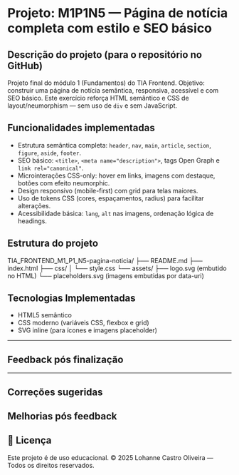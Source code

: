 # Projeto: M1P1N5 — Página de notícia completa com estilo e SEO básico

## Descrição do projeto (para o repositório no GitHub)

Projeto final do módulo 1 (Fundamentos) do TIA Frontend. Objetivo: construir
uma página de notícia semântica, responsiva, acessível e com SEO básico. Este
exercício reforça HTML semântico e CSS de layout/neumorphism — sem uso de
`div` e sem JavaScript.

## Funcionalidades implementadas

- Estrutura semântica completa: `header`, `nav`, `main`, `article`, `section`,
  `figure`, `aside`, `footer`.
- SEO básico: `<title>`, `<meta name="description">`, tags Open Graph e
  `link rel="canonical"`.
- Microinterações CSS-only: hover em links, imagens com destaque, botões com
  efeito neumorphic.
- Design responsivo (mobile-first) com grid para telas maiores.
- Uso de tokens CSS (cores, espaçamentos, radius) para facilitar alterações.
- Acessibilidade básica: `lang`, `alt` nas imagens, ordenação lógica de
  headings.

## Estrutura do projeto

TIA_FRONTEND_M1_P1_N5-pagina-noticia/
├── README.md
├── index.html
├── css/
│ └── style.css
└── assets/
├── logo.svg (embutido no HTML)
└── placeholders.svg (imagens embutidas por data-uri)

## Tecnologias Implementadas

- HTML5 semântico
- CSS moderno (variáveis CSS, flexbox e grid)
- SVG inline (para ícones e imagens placeholder)

---

## Feedback pós finalização

---

## Correções sugeridas

## Melhorias pós feedback

## 📝 Licença

Este projeto é de uso educacional.
© 2025 Lohanne Castro Oliveira — Todos os direitos reservados.
